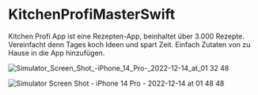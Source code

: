 # KitchenProfiMasterSwift

Kitchen Profi App ist eine Rezepten-App, beinhaltet über 3.000 Rezepte. Vereinfacht denn Tages koch Ideen und spart Zeit.
Einfach Zutaten von zu Hause in die App hinzufügen.


![Simulator_Screen_Shot_-_iPhone_14_Pro_-_2022-12-14_at_01 32 48](https://user-images.githubusercontent.com/99252056/207475814-4cd4d6aa-947d-414a-93c4-8eb42c94233c.png)

![Simulator Screen Shot - iPhone 14 Pro - 2022-12-14 at 01 48 48](https://user-images.githubusercontent.com/99252056/207477664-cc4c3cb6-1823-4aa1-9f9c-11fd99fa0b6c.png)


